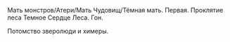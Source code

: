 
Мать монстров/Атери/Мать Чудовищ/Тёмная мать. Первая. 
Проклятие леса 
Темное Сердце Леса.
Гон. 

Потомство зверолюди и химеры.